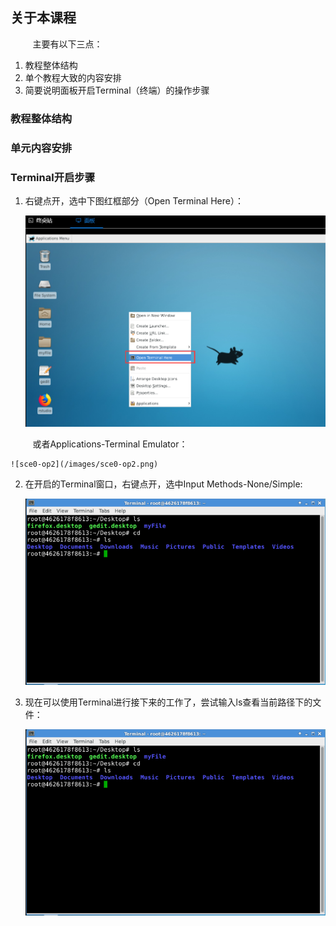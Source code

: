 ## 关于本课程

&nbsp;&nbsp;&nbsp;&nbsp;&nbsp;&nbsp;&nbsp;&nbsp;
主要有以下三点：

1. 教程整体结构
2. 单个教程大致的内容安排
3. 简要说明面板开启Terminal（终端）的操作步骤

### 教程整体结构
	


### 单元内容安排



### Terminal开启步骤
1. 右键点开，选中下图红框部分（Open Terminal Here）：

	![sce0-op1](/images/sce0-op1.png)
	
&nbsp;&nbsp;&nbsp;&nbsp;&nbsp;&nbsp;&nbsp;&nbsp;
或者Applications-Terminal Emulator：

	![sce0-op2](/images/sce0-op2.png)
	
2. 在开启的Terminal窗口，右键点开，选中Input Methods-None/Simple:

	![sce0-op3](/images/sce0-op3.png)
	
3. 现在可以使用Terminal进行接下来的工作了，尝试输入ls查看当前路径下的文件：

	![sce0-op4](/images/sce0-op4.png)


